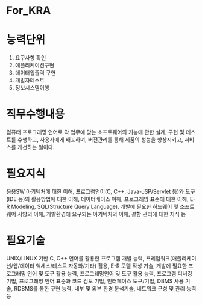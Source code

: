# For_KRA

# 능력단위
01. 요구사항 확인
03. 애플리케이션구현
05. 데이터입출력 구현
07. 개발자테스트
08. 정보시스템이행



# 직무수행내용
컴퓨터 프로그래밍 언어로 각 업무에 맞는 소프트웨어의 기능에 관한 설계, 구현 및 테스트를 수행하고, 사용자에게 배포하며, 버전관리를 통해 제품의 성능을 향상시키고, 서비스를 개선하는 일이다.


# 필요지식
응용SW 아키텍처에 대한 이해, 프로그램언어(C, C++, Java-JSP/Servlet 등)와 도구(IDE 등)의 활용방법에 대한 이해, 데이터베이스 이해, 프로그래밍 표준에 대한 이해, E-R Modeling, SQL(Structure Query Language), 개발에 필요한 하드웨어 및 소프트웨어 사양의 이해, 개발환경에 요구되는 아키텍처의 이해, 결함 관리에 대한 지식 등

# 필요기술
UNIX/LINUX 기반 C, C++ 언어를 활용한 프로그램 개발 능력, 프레임워크(애플리케이션/웹/데이터 액세스/테스트 자동화/기타) 활용, E-R 모델 작성 기술, 개발에 필요한 프로그래밍 언어 및 도구 활용 능력, 프로그래밍언어 및 도구 활용 능력, 프로그램 디버깅 기법, 프로그래밍 언어 표준과 코드 검토 기법, 인터페이스 도구/기법, DBMS 사용 기술, RDBMS를 통한 구현 능력, 내부 및 외부 환경 분석기술, 네트워크 구성 및 관리 능력 등

